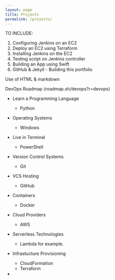 ```yaml
---
layout: page
title: Projects
permalink: /projects/
---
```


TO INCLUDE:

1. Configuring Jenkins on an EC2
2. Deploy an EC2 using Terraform
3. Installing Jenkins on the EC2
4. Testing script on Jenkins controller
5. Building an App using Swift
6. GitHub & Jekyll - Building this portfolio



Use of HTML & markdown



DevOps Roadmap (roadmap.sh/devops?r=devops)

- Learn a Programming Language
    - Python
    
- Operating Systems
    - Windows

- Live in Terminal
    - PowerShell

- Version Control Systems
    - Git

- VCS Hosting
    - GitHub

- Containers
    - Docker

- Cloud Providers
    - AWS

- Serverless Technologies
    - Lambda for example. 

- Infrastucture Provisioning
    - CloudFormation
    - Terraform

- 

